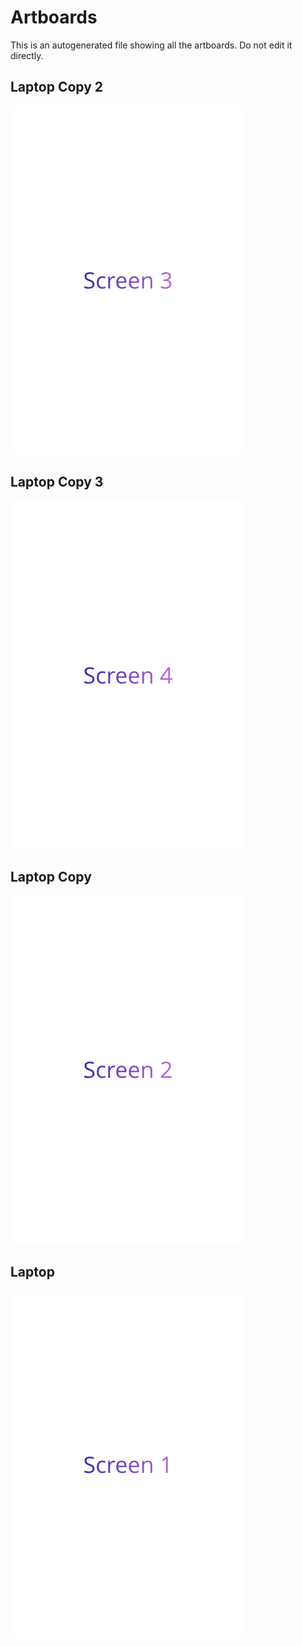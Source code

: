 # Artboards

This is an autogenerated file showing all the artboards. Do not edit it directly.

## Laptop Copy 2

![Laptop Copy 2](./.exportedArtboards/testing/Laptop%20Copy%202.png)


## Laptop Copy 3

![Laptop Copy 3](./.exportedArtboards/testing/Laptop%20Copy%203.png)


## Laptop Copy

![Laptop Copy](./.exportedArtboards/testing/Laptop%20Copy.png)


## Laptop

![Laptop](./.exportedArtboards/testing/Laptop.png)

